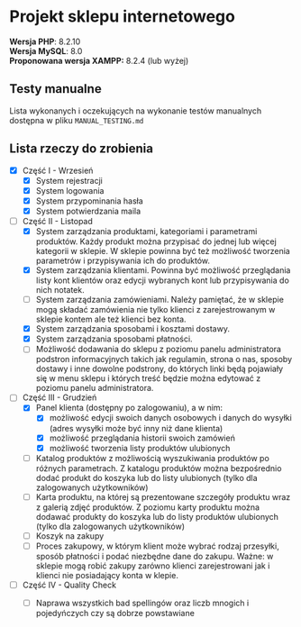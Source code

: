# Projekt sklepu internetowego

**Wersja PHP**: 8.2.10  
**Wersja MySQL**: 8.0  
**Proponowana wersja XAMPP:** 8.2.4 (lub wyżej)  

## Testy manualne

Lista wykonanych i oczekujących na wykonanie testów manualnych dostępna w pliku `MANUAL_TESTING.md`

## Lista rzeczy do zrobienia

- [x] Część I - Wrzesień
  - [x] System rejestracji
  - [x] System logowania
  - [x] System przypominania hasła
  - [x] System potwierdzania maila

- [ ] Część II - Listopad
  - [x] System zarządzania produktami, kategoriami i parametrami produktów. Każdy produkt można przypisać do jednej lub
    więcej kategorii w sklepie. W sklepie powinna być też możliwość tworzenia parametrów i przypisywania ich do produktów.
  - [x] System zarządzania klientami. Powinna być możliwość przeglądania listy kont klientów oraz edycji wybranych kont
    lub przypisywania do nich notatek.
  - [ ] System zarządzania zamówieniami. Należy pamiętać, że w sklepie mogą składać zamówienia nie tylko klienci z
    zarejestrowanym w sklepie kontem ale też klienci bez konta.
  - [x] System zarządzania sposobami i kosztami dostawy.
  - [x] System zarządzania sposobami płatności.
  - [ ] Możliwość dodawania do sklepu z poziomu panelu administratora podstron informacyjnych takich jak regulamin, strona
    o nas, sposoby dostawy i inne dowolne podstrony, do których linki będą pojawiały się w menu sklepu i których treść
    będzie można edytować z poziomu panelu administratora.

- [ ] Część III - Grudzień
  - [x] Panel klienta (dostępny po zalogowaniu), a w nim:
      - [x] możliwość edycji swoich danych osobowych i danych do wysyłki (adres wysyłki może być inny niż dane klienta)
      - [x] możliwość przeglądania historii swoich zamówień
      - [x] możliwość tworzenia listy produktów ulubionych
  - [ ] Katalog produktów z możliwością wyszukiwania produktów po różnych parametrach. Z katalogu produktów można
    bezpośrednio dodać produkt do koszyka lub do listy ulubionych (tylko dla zalogowanych użytkowników)
  - [ ] Karta produktu, na której są prezentowane szczegóły produktu wraz z galerią zdjęć produktów. Z poziomu karty
    produktu można dodawać produkty do koszyka lub do listy produktów ulubionych (tylko dla zalogowanych użytkowników)
  - [ ] Koszyk na zakupy
  - [ ] Proces zakupowy, w którym klient może wybrać rodzaj przesyłki, sposób płatności i podać niezbędne dane do zakupu. Ważne: w sklepie mogą robić zakupy zarówno klienci zarejestrowani jak i klienci nie posiadający konta w klepie.

- [ ] Część IV - Quality Check
  - [ ] Naprawa wszystkich bad spellingów oraz liczb mnogich i pojedyńczych czy są dobrze powstawiane

